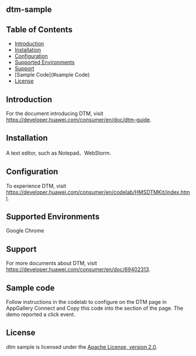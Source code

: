 ## dtm-sample

## Table of Contents

 * [Introduction](#introduction)
 * [Installation](#installation)
 * [Configuration ](#configuration )
 * [Supported Environments](#supported-environments)
 * [Support](#support)
 * [Sample Code](#sample Code)
 * [License](#license)

## Introduction
For the document introducing DTM, visit https://developer.huawei.com/consumer/en/doc/dtm-guide.

## Installation
A text editor, such as Notepad、WebStorm.

## Configuration
To experience DTM, visit https://developer.huawei.com/consumer/en/codelab/HMSDTMKit/index.html.

## Supported Environments
Google Chrome

## Support
For more documents about DTM, visit https://developer.huawei.com/consumer/en/doc/69402313.

## Sample code
Follow instructions in the codelab to configure  on the DTM page in AppGallery Connect and Copy this code into the section of the page.
The demo reported a click event.

## License
dtm sample is licensed under the [Apache License, version 2.0](http://www.apache.org/licenses/LICENSE-2.0).
